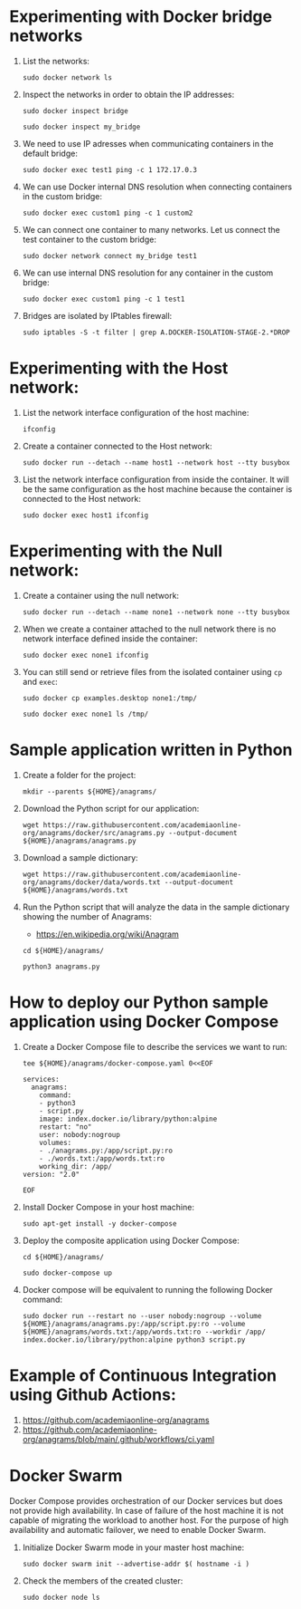 # Experimenting with Docker bridge networks
1. List the networks:

    ```
    sudo docker network ls
    ```
2. Inspect the networks in order to obtain the IP addresses:

    ```
    sudo docker inspect bridge
    
    sudo docker inspect my_bridge
    ```
1. We need to use IP adresses when communicating containers in the default bridge:

    ```
    sudo docker exec test1 ping -c 1 172.17.0.3
    ```
1. We can use Docker internal DNS resolution when connecting containers in the custom bridge:

    ```
    sudo docker exec custom1 ping -c 1 custom2
    ```
1. We can connect one container to many networks. Let us connect the test container to the custom bridge:

    ```
    sudo docker network connect my_bridge test1
    ```
1. We can use internal DNS resolution for any container in the custom bridge:

    ```
    sudo docker exec custom1 ping -c 1 test1
    ```
1. Bridges are isolated by IPtables firewall:

    ```
    sudo iptables -S -t filter | grep A.DOCKER-ISOLATION-STAGE-2.*DROP
    ```
# Experimenting with the Host network:
1. List the network interface configuration of the host machine:

    ```
    ifconfig
    ```
3. Create a container connected to the Host network:

    ```
    sudo docker run --detach --name host1 --network host --tty busybox
    ```
1. List the network interface configuration from inside the container. It will be the same configuration as the host machine because the container is connected to the Host network:

    ```
    sudo docker exec host1 ifconfig
    ```
# Experimenting with the Null network:
1. Create a container using the null network:

    ```
    sudo docker run --detach --name none1 --network none --tty busybox
    ```
1. When we create a container attached to the null network there is no network interface defined inside the container:

    ```
    sudo docker exec none1 ifconfig
    ```
1. You can still send or retrieve files from the isolated container using `cp` and `exec`:

    ```
    sudo docker cp examples.desktop none1:/tmp/
    
    sudo docker exec none1 ls /tmp/
    ```
# Sample application written in Python
1. Create a folder for the project:

    ```
    mkdir --parents ${HOME}/anagrams/
    ```
1. Download the Python script for our application:

    ```   
    wget https://raw.githubusercontent.com/academiaonline-org/anagrams/docker/src/anagrams.py --output-document ${HOME}/anagrams/anagrams.py
    ```
3. Download a sample dictionary:

    ```
    wget https://raw.githubusercontent.com/academiaonline-org/anagrams/docker/data/words.txt --output-document ${HOME}/anagrams/words.txt
    ```
1. Run the Python script that will analyze the data in the sample dictionary showing the number of Anagrams:

    * https://en.wikipedia.org/wiki/Anagram

    ```
    cd ${HOME}/anagrams/
    
    python3 anagrams.py
    ```
# How to deploy our Python sample application using Docker Compose
1. Create a Docker Compose file to describe the services we want to run:

    ```
    tee ${HOME}/anagrams/docker-compose.yaml 0<<EOF

    services:
      anagrams:
        command:
        - python3
        - script.py
        image: index.docker.io/library/python:alpine
        restart: "no"
        user: nobody:nogroup
        volumes:
        - ./anagrams.py:/app/script.py:ro
        - ./words.txt:/app/words.txt:ro
        working_dir: /app/
    version: "2.0"
    
    EOF
    ```
1. Install Docker Compose in your host machine:

    ```
    sudo apt-get install -y docker-compose
    ```
1. Deploy the composite application using Docker Compose:

    ```
    cd ${HOME}/anagrams/
    
    sudo docker-compose up
    ```
1. Docker compose will be equivalent to running the following Docker command:

    ```
    sudo docker run --restart no --user nobody:nogroup --volume ${HOME}/anagrams/anagrams.py:/app/script.py:ro --volume ${HOME}/anagrams/words.txt:/app/words.txt:ro --workdir /app/ index.docker.io/library/python:alpine python3 script.py
    ```
# Example of Continuous Integration using Github Actions:
1. https://github.com/academiaonline-org/anagrams
2. https://github.com/academiaonline-org/anagrams/blob/main/.github/workflows/ci.yaml

# Docker Swarm
Docker Compose provides orchestration of our Docker services but does not provide high availability. 
In case of failure of the host machine it is not capable of migrating the workload to another host.
For the purpose of high availability and automatic failover, we need to enable Docker Swarm.

1. Initialize Docker Swarm mode in your master host machine:

    ```
    sudo docker swarm init --advertise-addr $( hostname -i )
    ```
1. Check the members of the created cluster:

    ```
    sudo docker node ls
    ```
